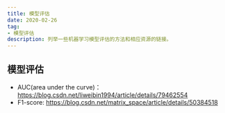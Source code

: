 ```yaml
---
title: 模型评估
date: 2020-02-26
tag:
- 模型评估
description: 列举一些机器学习模型评估的方法和相应资源的链接。
---
```


## 模型评估

- AUC(area under the curve)：https://blog.csdn.net/liweibin1994/article/details/79462554
- F1-score: https://blog.csdn.net/matrix_space/article/details/50384518

